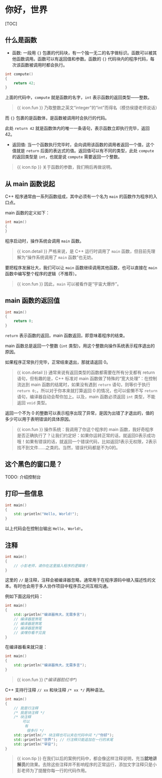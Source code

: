 # 你好，世界

[TOC]

## 什么是函数

* 函数: 一段用 `{}` 包裹的代码块，有一个独一无二的名字做标识。函数可以被其他函数调用。函数可以有返回值和参数。函数的 `{}` 代码块内的程序代码，每次该函数被调用时都会执行。

```cpp
int compute()
{
    return 42;
}
```

上面的代码中，`compute` 就是函数的名字，`int` 表示函数的返回类型——整数。

> {{ icon.fun }} 乃取整数之英文“integer”的“int”而得名（模仿侯捷老师说话）

而 `{}` 包裹的是函数体，是函数被调用时会执行的代码。

此处 `return 42` 就是函数体内的唯一一条语句，表示函数立即执行完毕，返回 42。

* 返回值: 当一个函数执行完毕时，会向调用该函数的调用者返回一个值，这个值就是 `return` 后面的表达式的值。返回值可以有不同的类型，此处 `compute` 的返回类型是 `int`，也就是说 `compute` 需要返回一个整数。

> {{ icon.tip }} 关于函数的参数，我们稍后再做说明。

## 从 main 函数说起

C++ 程序通常由一系列函数组成，其中必须有一个名为 `main` 的函数作为程序的入口点。

main 函数的定义如下：

```cpp
int main()
{
}
```

程序启动时，操作系统会调用 `main` 函数。

> {{ icon.detail }} 严格来说，是 C++ 运行时调用了 `main` 函数，但目前先理解为“操作系统调用了 `main` 函数”也无妨。

要把程序发展壮大，我们可以让 `main` 函数继续调用其他函数，也可以直接在 `main` 函数中编写整个程序的逻辑（不推荐）。

> {{ icon.fun }} 因此，`main` 可以被看作是“宇宙大爆炸”。

## main 函数的返回值

```cpp
int main()
{
    return 0;
}
```

`return` 表示函数的返回，main 函数返回，即意味着程序的结束。

main 函数总是返回一个整数 (`int` 类型)，用这个整数向操作系统表示程序退出的原因。

如果程序正常执行完毕，正常结束退出，那就请返回 0。

> {{ icon.detail }} 通常来说有返回类型的函数都需要在所有分支都有 return 语句，但有趣的是，C++ 标准对 main 函数做了特殊的“宽大处理”：在控制流达到 main 函数的结尾时，如果没有遇到 `return` 语句，则等价于执行 `return 0;`。所以对于你本来就打算返回 0 的情况，也可以偷懒不写 `return` 语句，编译器自动会帮你加上。以及，main 函数必须返回 `int` 类型，不能返回 `void` 类型。

返回一个不为 0 的整数可以表示程序出现了异常，是因为出错了才退出的，值的多少可以用于表明错误的具体原因。

> {{ icon.fun }} 操作系统：我调用了你这个程序的 main 函数，我好奇程序是否正确执行了？让我们约定好：如果你运转正常的话，就返回0表示成功哦！如果有错误的话，就返回一个错误代码，比如返回1表示无权限，2表示找不到文件……之类的。当然，错误代码都是不为0的。

## 这个黑色的窗口是？

TODO: 介绍控制台

## 打印一些信息

```cpp
int main()
{
    std::println("Hello, World!");
}
```

以上代码会在控制台输出 `Hello, World!`。

## 注释

```cpp
int main()
{
    // 小彭老师，请你在这里插入程序的逻辑哦！
}
```

这里的 `//` 是注释，注释会被编译器忽略，通常用于在程序源码中植入描述性的文本。有时也会用于多人协作项目中程序员之间互相沟通。

例如下面这段代码：

```cpp
int main()
{
    std::println("编译器伟大，无需多言");
    // 编译器是煞笔
    // 编译器是煞笔
    // 编译器是煞笔
    // 诶嘿你看不见我
}
```

在编译器看来就只是：

```cpp
int main()
{
    std::println("编译器伟大，无需多言");
}
```

> {{ icon.fun }} (\**编译器脸红中\**)

C++ 支持行注释 `// xx` 和块注释 `/* xx */` 两种语法。

```cpp
int main()
{
    // 我是行注释
    /* 我是块注释 */
    /* 块注释
        可以
         有
          很多行 */
    std::println(/* 块注释也可以夹在代码中间 */"你好");
    std::println("世界"); // 行注释只能追加在一行的末尾
    std::println("早安");
}
```

> {{ icon.tip }} 在我们以后的案例代码中，都会像这样注释说明，充当**就地讲解员**的效果。去除这些注释并不影响程序的正常运行，添加文字注释只是小彭老师为了提醒你每一行的代码作用。

